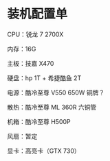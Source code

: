 # 装机配置单

CPU：锐龙 7 2700X

内存：16G

主板：技嘉 X470

硬盘：hp 1T + 希捷酷鱼 2T

电源：酷冷至尊 V550 650W 铜牌？

散热：酷冷至尊 ML 360R 六铜管

机箱：酷冷至尊 H500P

风扇：暂定

显卡：高亮卡（GTX 730）
